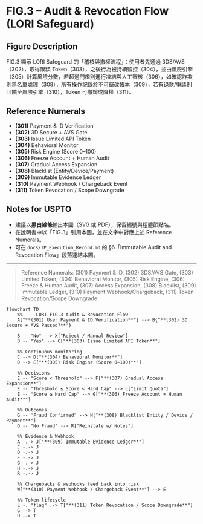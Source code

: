 # FIG.3 – Audit & Revocation Flow (LORI Safeguard)

## Figure Description
FIG.3 顯示 LORI Safeguard 的「稽核與撤權流程」：使用者先通過 3DS/AVS（302），取得限額 Token（303），之後行為被持續監控（304），並由風險引擎（305）計算風險分數，若超過門檻則進行凍結與人工審核（306），如確認詐欺則黑名單處理（308），所有操作記錄於不可竄改帳本（309），若有退款/爭議則回饋至風險引擎（310），Token 可撤銷或降權（311）。

## Reference Numerals
- **(301)** Payment & ID Verification  
- **(302)** 3D Secure + AVS Gate  
- **(303)** Issue Limited API Token  
- **(304)** Behavioral Monitor  
- **(305)** Risk Engine (Score 0–100)  
- **(306)** Freeze Account + Human Audit  
- **(307)** Gradual Access Expansion  
- **(308)** Blacklist (Entity/Device/Payment)  
- **(309)** Immutable Evidence Ledger  
- **(310)** Payment Webhook / Chargeback Event  
- **(311)** Token Revocation / Scope Downgrade

## Notes for USPTO
- 建議以**黑白線條**輸出本圖（SVG 或 PDF），保留編號與粗體節點名。  
- 在說明書中以「FIG.3」引用本圖，並在文字中對應上述 Reference Numerals。  
- 可在 `docs/IP_Execution_Record.md` 的 §6「Immutable Audit and Revocation Flow」段落連結本圖。
----

> Reference Numerals: (301) Payment & ID, (302) 3DS/AVS Gate, (303) Limited Token, (304) Behavioral Monitor, (305) Risk Engine, (306) Freeze & Human Audit, (307) Access Expansion, (308) Blacklist, (309) Immutable Ledger, (310) Payment Webhook/Chargeback, (311) Token Revocation/Scope Downgrade

```mermaid
flowchart TD
    %% --- LORI FIG.3 Audit & Revocation Flow ---
    A["**(301) User Payment & ID Verification**"] --> B{"**(302) 3D Secure + AVS Passed?**"}

    B -- "No" --> X["Reject / Manual Review"]
    B -- "Yes" --> C["**(303) Issue Limited API Token**"]

    %% Continuous monitoring
    C --> D["**(304) Behavioral Monitor**"]
    D --> E["**(305) Risk Engine (Score 0–100)**"]

    %% Decisions
    E -- "Score < Threshold" --> F["**(307) Gradual Access Expansion**"]
    E -- "Threshold ≤ Score < Hard Cap" --> L["Limit Quota"]
    E -- "Score ≥ Hard Cap" --> G["**(306) Freeze Account + Human Audit**"]

    %% Outcomes
    G -- "Fraud Confirmed" --> H["**(308) Blacklist Entity / Device / Payment**"]
    G -- "No Fraud" --> R["Reinstate w/ Notes"]

    %% Evidence & Webhook
    A -.-> J["**(309) Immutable Evidence Ledger**"]
    C -.-> J
    D -.-> J
    E -.-> J
    G -.-> J
    H -.-> J
    R -.-> J

    %% Chargebacks & webhooks feed back into risk
    W["**(310) Payment Webhook / Chargeback Event**"] --> E

    %% Token lifecycle
    L -. "flag" .-> T["**(311) Token Revocation / Scope Downgrade**"]
    G --> T
    H --> T
```
